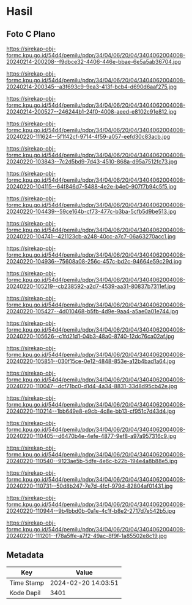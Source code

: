 # Hasil

## Foto C Plano

https://sirekap-obj-formc.kpu.go.id/54d4/pemilu/pdpr/34/04/06/20/04/3404062004008-20240214-200208--f9dbce32-4406-446e-bbae-6e5a5ab36704.jpg

https://sirekap-obj-formc.kpu.go.id/54d4/pemilu/pdpr/34/04/06/20/04/3404062004008-20240214-200345--a3f693c9-9ea3-413f-bcb4-d690d6aaf275.jpg

https://sirekap-obj-formc.kpu.go.id/54d4/pemilu/pdpr/34/04/06/20/04/3404062004008-20240214-200527--246244b1-24f0-4008-aeed-e8102c91e812.jpg

https://sirekap-obj-formc.kpu.go.id/54d4/pemilu/pdpr/34/04/06/20/04/3404062004008-20240220-111624--5f1f42cf-9714-4f59-a057-eefd30c83acb.jpg

https://sirekap-obj-formc.kpu.go.id/54d4/pemilu/pdpr/34/04/06/20/04/3404062004008-20240220-103843--7c2d5bd9-7d43-4510-868a-d95a7512fc73.jpg

https://sirekap-obj-formc.kpu.go.id/54d4/pemilu/pdpr/34/04/06/20/04/3404062004008-20240220-104115--64f846d7-5488-4e2e-b4e0-907f7b94c5f5.jpg

https://sirekap-obj-formc.kpu.go.id/54d4/pemilu/pdpr/34/04/06/20/04/3404062004008-20240220-104439--59ce164b-cf73-477c-b3ba-5cfb5d9be513.jpg

https://sirekap-obj-formc.kpu.go.id/54d4/pemilu/pdpr/34/04/06/20/04/3404062004008-20240220-104741--421123cb-a248-40cc-a7c7-06a63270acc1.jpg

https://sirekap-obj-formc.kpu.go.id/54d4/pemilu/pdpr/34/04/06/20/04/3404062004008-20240220-104936--75608a08-256c-457c-bd2c-94664e59c29d.jpg

https://sirekap-obj-formc.kpu.go.id/54d4/pemilu/pdpr/34/04/06/20/04/3404062004008-20240220-105219--cb238592-a2d7-4539-aa31-80837b7311ef.jpg

https://sirekap-obj-formc.kpu.go.id/54d4/pemilu/pdpr/34/04/06/20/04/3404062004008-20240220-105427--4d010468-b5fb-4d9e-9aa4-a5ae0a01e744.jpg

https://sirekap-obj-formc.kpu.go.id/54d4/pemilu/pdpr/34/04/06/20/04/3404062004008-20240220-105626--c1fd21d1-04b3-48a0-8740-12dc76ca02af.jpg

https://sirekap-obj-formc.kpu.go.id/54d4/pemilu/pdpr/34/04/06/20/04/3404062004008-20240220-105851--030f15ce-0e12-4848-853e-a12b4bad1a64.jpg

https://sirekap-obj-formc.kpu.go.id/54d4/pemilu/pdpr/34/04/06/20/04/3404062004008-20240220-110047--dcf71bc0-d1d4-4a34-8831-33d8d95cb42e.jpg

https://sirekap-obj-formc.kpu.go.id/54d4/pemilu/pdpr/34/04/06/20/04/3404062004008-20240220-110214--1bb649e8-e9cb-4c8e-bb13-cf951c7d43d4.jpg

https://sirekap-obj-formc.kpu.go.id/54d4/pemilu/pdpr/34/04/06/20/04/3404062004008-20240220-110405--d6470b4e-4efe-4877-9ef8-a97a957316c9.jpg

https://sirekap-obj-formc.kpu.go.id/54d4/pemilu/pdpr/34/04/06/20/04/3404062004008-20240220-110540--9123ae5b-5dfe-4e6c-b22b-194e4a8b88e5.jpg

https://sirekap-obj-formc.kpu.go.id/54d4/pemilu/pdpr/34/04/06/20/04/3404062004008-20240220-110731--50d8b247-7e7d-4fcf-979d-82804af01431.jpg

https://sirekap-obj-formc.kpu.go.id/54d4/pemilu/pdpr/34/04/06/20/04/3404062004008-20240220-110944--9b4bbd0b-0a1e-4c1f-b8e2-2717d7e542b5.jpg

https://sirekap-obj-formc.kpu.go.id/54d4/pemilu/pdpr/34/04/06/20/04/3404062004008-20240220-111201--f78a5ffe-a7f2-49ac-8f9f-1a85502e8c19.jpg


## Metadata

| Key        | Value               |
| ---------- | ------------------- |
| Time Stamp | 2024-02-20 14:03:51 |
| Kode Dapil | 3401                |



